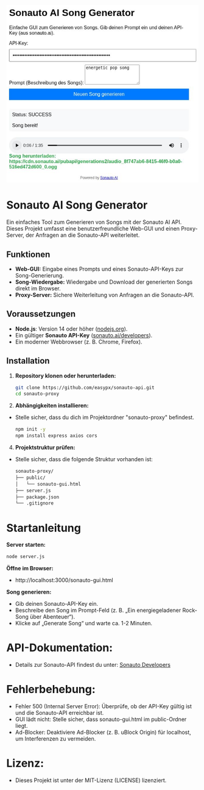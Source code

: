 ![GUI Screenshot](assets/sonauto-simple-gui.jpg)

# Sonauto AI Song Generator

Ein einfaches Tool zum Generieren von Songs mit der Sonauto AI API. Dieses Projekt umfasst eine benutzerfreundliche Web-GUI und einen Proxy-Server, der Anfragen an die Sonauto-API weiterleitet.

## Funktionen
- **Web-GUI:** Eingabe eines Prompts und eines Sonauto-API-Keys zur Song-Generierung.
- **Song-Wiedergabe:** Wiedergabe und Download der generierten Songs direkt im Browser.
- **Proxy-Server:** Sichere Weiterleitung von Anfragen an die Sonauto-API.

## Voraussetzungen
- **Node.js**: Version 14 oder höher ([nodejs.org](https://nodejs.org)).
- Ein gültiger **Sonauto API-Key** ([sonauto.ai/developers](https://sonauto.ai/developers)).
- Ein moderner Webbrowser (z. B. Chrome, Firefox).

## Installation

1. **Repository klonen oder herunterladen:**
   ```bash
   git clone https://github.com/easypx/sonauto-api.git
   cd sonauto-proxy
   ```
2. **Abhängigkeiten installieren:**
- Stelle sicher, dass du dich im Projektordner "sonauto-proxy" befindest.
   ```bash
   npm init -y
   npm install express axios cors
   ```
4. **Projektstruktur prüfen:**
- Stelle sicher, dass die folgende Struktur vorhanden ist:
   ```bash
   sonauto-proxy/
   ├── public/
   │   └── sonauto-gui.html
   ├── server.js
   ├── package.json
   └── .gitignore
   ```

# Startanleitung 
**Server starten:**
   ```bash
   node server.js   
   ```

**Öffne im Browser:**
- http://localhost:3000/sonauto-gui.html

**Song generieren:**
- Gib deinen Sonauto-API-Key ein.
- Beschreibe den Song im Prompt-Feld (z. B. „Ein energiegeladener Rock-Song über Abenteuer“).
- Klicke auf „Generate Song“ und warte ca. 1-2 Minuten.

# API-Dokumentation:
- Details zur Sonauto-API findest du unter: [Sonauto Developers](https://sonauto.ai/developers)

# Fehlerbehebung:
- Fehler 500 (Internal Server Error): Überprüfe, ob der API-Key gültig ist und die Sonauto-API erreichbar ist.
- GUI lädt nicht: Stelle sicher, dass sonauto-gui.html im public-Ordner liegt.
- Ad-Blocker: Deaktiviere Ad-Blocker (z. B. uBlock Origin) für localhost, um Interferenzen zu vermeiden.

# Lizenz:
- Dieses Projekt ist unter der MIT-Lizenz (LICENSE) lizenziert.





